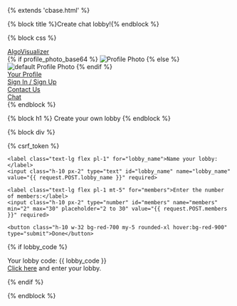 {% extends 'cbase.html' %}

{% block title %}Create chat lobby!{% endblock %}

{% block css  %}
<link rel="stylesheet" href="/static/style.css">
<style>
    /* Responsive Design */
    @media screen and (max-width: 768px) {
        .lobbycode a {
            font-size: 0.9rem; /* Slightly reduce font size for tablets */
            color: rgb(175, 75, 77); /* Adjust color for better contrast */
        }
    }
    
    @media screen and (max-width: 480px) {
        .lobbycode a {
            font-size: 0.8rem; /* Further reduce font size for smaller screens */
            padding: 3px; /* Adjust padding for smaller touch targets */
            color: rgb(200, 85, 90); /* Brighter color for readability */
        }
    
        .lobbycode a:hover {
            text-decoration: none; /* Remove underline for simpler UX */
            font-weight: bold; /* Add emphasis */
        }
    }
    
</style>
<nav class="flex items-center justify-between px-2 h-12 fixed top-0 w-full">
    <a class="flex text-xl font-serif text-white italic" href="home">AlgoVisualizer</a>
    <div class="relative cursor-pointer" id="dropdownButton">
        <div onclick="toggleDropdown()" class="flex text-white ml-40">
            {% if profile_photo_base64 %}
            <img class="h-10 w-10 rounded-full" src="data:image/jpeg;base64,{{ profile_photo_base64 }}" 
                alt="Profile Photo">
            {% else %}
            <img src="/static/profile.png" class="h-10 rounded-full" alt="default Profile Photo">
            {% endif %}
        </div>
        <div id="dropdown" class="dropdown rounded-xl border-2 border-red-900 absolute mt-1 mr-40 hidden">
            <div class="hover:bg-red-900 font-serif text-md w-44 p-3 text-white rounded-xl">
                <a class="p-3 w-44" href="{% if user.is_authenticated %}/profile{% else %}/{% endif %}"> Your Profile</a>
            </div>
            <div class="hover:bg-red-900 font-serif text-md w-44 p-3 text-white rounded-xl">
                <a class="p-3 w-44" href="login">Sign In / Sign Up</a>
            </div>
            <div class="hover:bg-red-900 font-serif text-md w-44 p-3 text-white rounded-xl">
                <a class="p-3 w-44" href="about">Contact Us</a>
            </div>
            <div class="hover:bg-red-900 font-serif text-md w-44 p-3 text-white rounded-xl">
                <a class="p-3 w-44" href="chatlobby">Chat</a>
            </div>
        </div>
    </div>
</nav> 
{% endblock %}

{% block h1 %} Create your own lobby {% endblock %}

{% block div %} 

<form method="post" action="{% url 'create_lobby' %}"> {% csrf_token %}
    
    <label class="text-lg flex pl-1" for="lobby_name">Name your lobby:</label>
    <input class="h-10 px-2" type="text" id="lobby_name" name="lobby_name" value="{{ request.POST.lobby_name }}" required>

    <label class="text-lg flex pl-1 mt-5" for="members">Enter the number of members:</label>
    <input class="h-10 px-2" type="number" id="members" name="members" min="2" max="30" placeholder="2 to 30" value="{{ request.POST.members }}" required>

    <button class="h-10 w-32 bg-red-700 my-5 rounded-xl hover:bg-red-900" type="submit">Done</button>

</form>

{% if lobby_code %}
    <div class="lobbycode text-lg">
        <p>Your lobby code: {{ lobby_code }} <br> <a class="text-red-500 hover:text-red-800 hover:underline" href="{% url 'chatlobby' %}">Click here</a> and enter your lobby.</p>
    </div>
{% endif %}
<script>
    function toggleDropdown() {
        const dropdown = document.querySelector('#dropdown');
        dropdown.classList.toggle('hidden');
    }

    // Close the dropdown if clicked outside
    document.addEventListener('click', function (event) {
        const dropdown = document.querySelector('#dropdown');
        const dropdownButton = document.querySelector('#dropdownButton');

        // Check if the click is outside the dropdown and the button
        if (!dropdownButton.contains(event.target)) {
            dropdown.classList.add('hidden');
        }
    });

    // Hide the dropdown when the page is unloaded (redirected or refreshed)
    window.addEventListener('beforeunload', function () {
        const dropdown = document.querySelector('#dropdown');
        dropdown.classList.add('hidden');
    });
</script>
{% endblock %}
